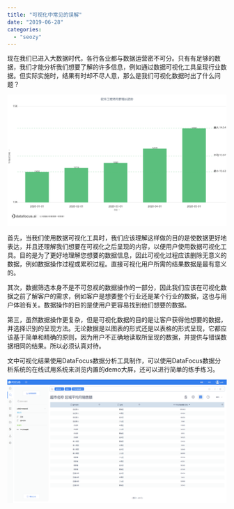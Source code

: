 ```yaml
---
title: "可视化中常见的误解"
date: "2019-06-28"
categories: 
  - "seozy"
---
```


现在我们已进入大数据时代，各行各业都与数据运营密不可分。只有有足够的数据，我们才能分析我们想要了解的许多信息，例如通过数据可视化工具呈现行业数据。但实际实施时，结果有时却不尽人意，那么是我们可视化数据时出了什么问题？

![](images/word-image-52.png)

首先，当我们使用数据可视化工具时，我们应该理解这样做的目的是使数据更好地表达，并且还理解我们想要在可视化之后呈现的内容，以便用户使用数据可视化工具。目的是为了更好地理解您想要的数据信息，因此可视化过程应该删除无意义的数据，例如数据操作过程或累积过程。直接可视化用户所需的结果数据是最有意义的。

其次，数据筛选本身不是不可忽视的数据操作的一部分，因此我们应该在可视化数据之前了解客户的需求，例如客户是想要整个行业还是某个行业的数据，这也与用户体验有关。数据操作的目的是使用户更容易找到他们想要的数据。

第三，虽然数据操作更复杂，但是可视化数据的目的是让客户获得他想要的数据，并选择识别的呈现方法。无论数据是以图表的形式还是以表格的形式呈现，它都应该基于简单和精确的原则，因为用户不正确地读取所呈现的数据，并提供与错误数据相同的结果。所以必须认真对待。

文中可视化结果使用DataFocus数据分析工具制作，可以使用DataFocus数据分析系统的在线试用系统来浏览内置的demo大屏，还可以进行简单的练手练习。

![](images/word-image-53.png)
